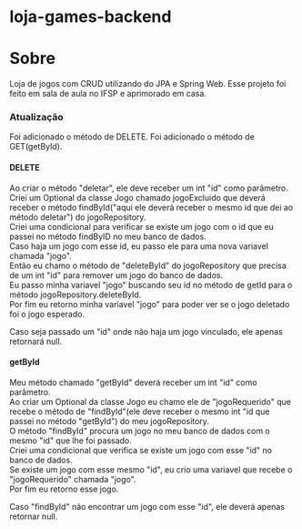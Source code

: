 # loja-games-backend

# Sobre
Loja de jogos com CRUD utilizando do JPA e Spring Web. Esse projeto foi feito em sala de aula no IFSP e aprimorado em casa.

### Atualização
Foi adicionado o método de DELETE.
Foi adicionado o método de GET(getById).

#### DELETE
Ao criar o método "deletar", ele deve receber um int "id" como parâmetro.<br />
Criei um Optional da classe Jogo chamado jogoExcluido que deverá receber o método findById("aqui ele deverá receber o mesmo id que dei ao método deletar") do jogoRepository.<br />
Criei uma condicional para verificar se existe um jogo com o id que eu passei no método findByID no meu banco de dados.<br />
Caso haja um jogo com esse id, eu passo ele para uma nova variavel chamada "jogo".<br />
Então eu chamo o método de "deleteById" do jogoRepository que precisa de um int "id" para remover um jogo do banco de dados.<br />
Eu passo minha variavel "jogo" buscando seu id no método de getId para o método jogoRepository.deleteById.<br />
Por fim eu retorno minha variavel "jogo" para poder ver se o jogo deletado foi o jogo esperado.<br />

Caso seja passado um "id" onde não haja um jogo vinculado, ele apenas retornará null.

#### getById
Meu método chamado "getById" deverá receber um int "id" como parâmetro.<br />
Ao criar um Optional da classe Jogo eu chamo ele de "jogoRequerido" que recebe o método de "findById"(ele deve receber o mesmo int "id que passei no método "getById") do meu jogoRepository.<br />
O método "findById" procura um jogo no meu banco de dados com o mesmo "id" que lhe foi passado.<br />
Criei uma condicional que verifica se existe um jogo com esse "id" no banco de dados.<br />
Se existe um jogo com esse mesmo "id", eu crio uma variavel que recebe o "jogoRequerido" chamada "jogo".<br />
Por fim eu retorno esse jogo.

Caso "findById" não encontrar um jogo com esse "id", ele deverá apenas retornar null.